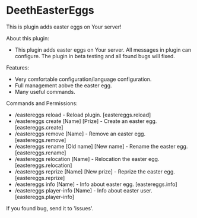 # DeethEasterEggs

This is plugin adds easter eggs on Your server!

About this plugin:
- This plugin adds easter eggs on Your server. All messages in plugin can configure. The plugin in beta testing and all found bugs will fixed. 

Features: 
- Very comfortable configuration/language configuration.
- Full management aobve the easter egg.
- Many useful commands.

Commands and Permissions:
- /eastereggs reload - Reload plugin. [eastereggs.reload]
- /eastereggs create [Name] [Prize] - Create an easter egg. [eastereggs.create]
- /eastereggs remove [Name] - Remove an easter egg. [eastereggs.remove]
- /eastereggs rename [Old name] [New name] - Rename the easter egg. [eastereggs.rename]
- /eastereggs relocation [Name] - Relocation the easter egg. [eastereggs.relocation]
- /eastereggs reprize [Name] [New prize] - Reprize the easter egg. [eastereggs.reprize]
- /eastereggs info [Name] - Info about easter egg. [eastereggs.info]
- /eastereggs player-info [Name] - Info about easter user. [eastereggs.player-info]

If you found bug, send it to 'issues'.
